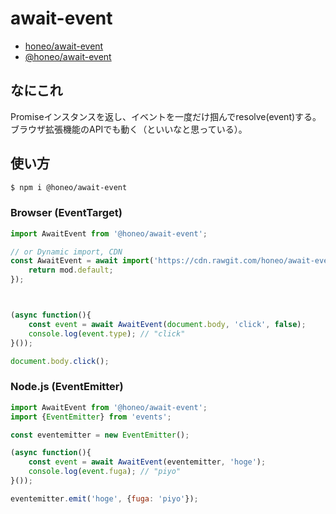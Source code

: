 # await-event
* [honeo/await-event](https://github.com/honeo/await-event)  
* [@honeo/await-event](https://www.npmjs.com/package/@honeo/await-event)

## なにこれ
Promiseインスタンスを返し、イベントを一度だけ掴んでresolve(event)する。  
ブラウザ拡張機能のAPIでも動く（といいなと思っている）。

## 使い方
```sh
$ npm i @honeo/await-event
```

### Browser (EventTarget)
```js
import AwaitEvent from '@honeo/await-event';

// or Dynamic import, CDN
const AwaitEvent = await import('https://cdn.rawgit.com/honeo/await-event/master/index.mjs').then( (mod)=>{
	return mod.default;
});



(async function(){
	const event = await AwaitEvent(document.body, 'click', false);
	console.log(event.type); // "click"
}());

document.body.click();
```

### Node.js (EventEmitter)
```js
import AwaitEvent from '@honeo/await-event';
import {EventEmitter} from 'events';

const eventemitter = new EventEmitter();

(async function(){
	const event = await AwaitEvent(eventemitter, 'hoge');
	console.log(event.fuga); // "piyo"
}());

eventemitter.emit('hoge', {fuga: 'piyo'});
```
